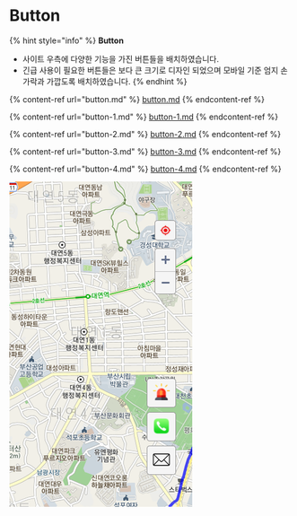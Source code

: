 # Button

{% hint style="info" %}
**Button**

* 사이트 우측에 다양한 기능을 가진 버튼들을 배치하였습니다.&#x20;
* 긴급 사용이 필요한 버튼들은 보다 큰 크기로 디자인 되었으며 모바일 기준 엄지 손가락과 가깝도록 배치하였습니다.
{% endhint %}

{% content-ref url="button.md" %}
[button.md](button.md)
{% endcontent-ref %}

{% content-ref url="button-1.md" %}
[button-1.md](button-1.md)
{% endcontent-ref %}

{% content-ref url="button-2.md" %}
[button-2.md](button-2.md)
{% endcontent-ref %}

{% content-ref url="button-3.md" %}
[button-3.md](button-3.md)
{% endcontent-ref %}

{% content-ref url="button-4.md" %}
[button-4.md](button-4.md)
{% endcontent-ref %}

![](<../../../../.gitbook/assets/image (11) (1).png>)
